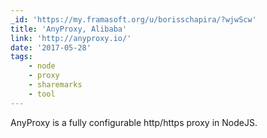 ```yaml
---
_id: 'https://my.framasoft.org/u/borisschapira/?wjwScw'
title: 'AnyProxy, Alibaba'
link: 'http://anyproxy.io/'
date: '2017-05-28'
tags:
    - node
    - proxy
    - sharemarks
    - tool
---
```


<div class="markdown"><p>AnyProxy is a fully configurable http/https proxy in NodeJS.
</p></div>

